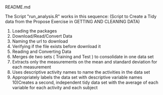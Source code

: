 README.md

The Script "run_analysis.R" works in this sequence:
(Script to Create a Tidy data from the Propose Exercise in GETTING AND CLEANING DATA)

1) Loading the packages
2) Download/Read/Convert Data
3) Naming the url to download
4) Verifying if the file exists before download it
5) Reading and Converting Data
6) Merges de two sets ( Training and Test ) to consolidate in one data set
7) Extracts only the measurements on the mean and standard deviation for each measurement
8) Uses descriptive activity names to name the activities in the data set
9) Appropriately labels the data set with descriptive variable names
10)Creates a second, independent tidy data set with the average of each variable for each activity and each subject  
